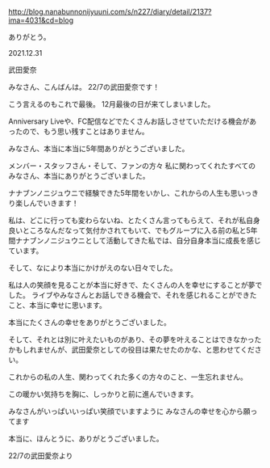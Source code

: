 http://blog.nanabunnonijyuuni.com/s/n227/diary/detail/2137?ima=4031&cd=blog





ありがとう。

2021.12.31

武田愛奈


みなさん、こんばんは。
22/7の武田愛奈です！













こう言えるのもこれで最後。
12月最後の日が来てしまいました。













Anniversary Liveや、FC配信などでたくさんお話しさせていただける機会があったので、もう思い残すことはありません。




みなさん、本当に本当に5年間ありがとうございました。












メンバー・スタッフさん・そして、ファンの方々
私に関わってくれたすべてのみなさん、本当にありがとうございました。












ナナブンノニジュウニで経験できた5年間をいかし、これからの人生も思いっきり楽しんでいきます！


私は、どこに行っても変わらないね、とたくさん言ってもらえて、それが私自身良いところなんだなって気付かされてもいて、でもグループに入る前の私と5年間ナナブンノニジュウニとして活動してきた私では、自分自身本当に成長を感じています。












そして、なにより本当にかけがえのない日々でした。













私は人の笑顔を見ることが本当に好きで、たくさんの人を幸せにすることが夢でした。
ライブやみなさんとお話しできる機会で、それを感じれることができたこと、本当に幸せに思います。








本当にたくさんの幸せをありがとうございました。










そして、それとは別に叶えたいものがあり、その夢を叶えることはできなかったかもしれませんが、武田愛奈としての役目は果たせたのかな、と思わせてください。











これからの私の人生、関わってくれた多くの方々のこと、一生忘れません。

この暖かい気持ちを胸に、しっかりと前に進んでいきます。














みなさんがいっぱいいっぱい笑顔でいますように
みなさんの幸せを心から願ってます




本当に、ほんとうに、ありがとうございました。





22/7の武田愛奈より 
